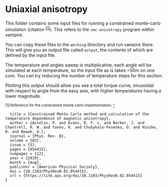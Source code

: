 # Uniaxial anisotropy 

This folder contains some input files for running a constrained monte-carlo simulation (citation <sup name="cmc">[[1]](#cmc-ref)</sup>). This refers to the `cmc-anisotropy` program within vampire. 

You can copy these files to the `working` directory and run vampire there. This will give you an output file called `output`, the contents of which are defined by the input file. 

The temperature and angles sweep is multiplicative, each angle will be simulated at each temperature, so the input file as is takes ~50m on one core. You can try reducing the number of temperature steps for this section. 

Plotting this output should allow you see a total torque curve, sinusoidal with respect to angle from the easy axis, with higher temperatures having a lower magnitude. 


<sup><a name="cmc-ref">[1]</a>:Reference for the constrained monte carlo implementation. [^](#cmc)</sup>
```@article{PhysRevB.82.054415,
  title = {Constrained Monte Carlo method and calculation of the temperature dependence of magnetic anisotropy},
  author = {Asselin, P. and Evans, R. F. L. and Barker, J. and Chantrell, R. W. and Yanes, R. and Chubykalo-Fesenko, O. and Hinzke, D. and Nowak, U.},
  journal = {Phys. Rev. B},
  volume = {82},
  issue = {5},
  pages = {054415},
  numpages = {12},
  year = {2010},
  month = {Aug},
  publisher = {American Physical Society},
  doi = {10.1103/PhysRevB.82.054415},
  url = {https://link.aps.org/doi/10.1103/PhysRevB.82.054415}
}
```
